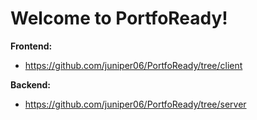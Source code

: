 # Welcome to PortfoReady!

**Frontend:**
- https://github.com/juniper06/PortfoReady/tree/client


**Backend:**
- https://github.com/juniper06/PortfoReady/tree/server